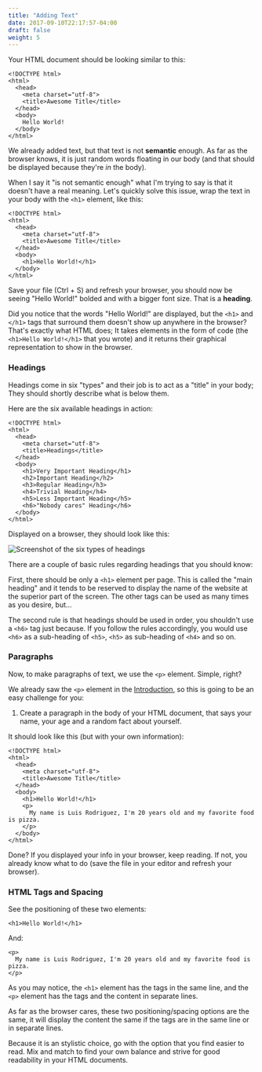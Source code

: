 ```yaml
---
title: "Adding Text"
date: 2017-09-10T22:17:57-04:00
draft: false
weight: 5
---
```


Your HTML document should be looking similar to this:

    <!DOCTYPE html>
    <html>
      <head>
        <meta charset="utf-8">
        <title>Awesome Title</title>
      </head>
      <body>
        Hello World!
      </body>
    </html>

We already added text, but that text is not **semantic** enough.
As far as the browser knows, it is just random words floating in our body (and
that should be displayed because they're *in* the body).

When I say it "is not semantic enough" what I'm trying to say is that
it doesn't have a real meaning. Let's quickly solve this issue, wrap the text in your
body with the `<h1>` element, like this:

    <!DOCTYPE html>
    <html>
      <head>
        <meta charset="utf-8">
        <title>Awesome Title</title>
      </head>
      <body>
        <h1>Hello World!</h1>
      </body>
    </html>

Save your file (Ctrl + S) and refresh your browser, you should now be seeing
"Hello World!" bolded and with a bigger font size. That is a **heading**.

Did you notice that the words "Hello World!" are displayed, but the `<h1>`
and `</h1>` tags that surround them doesn't show up anywhere in the browser? That's
exactly what HTML does; It takes elements in the form of code (the
`<h1>Hello World!</h1>` that you wrote) and it returns
their graphical representation to show in the browser.

### Headings

Headings come in six "types" and their job is to act as a "title" in your
body; They should shortly describe what is below them.

Here are the six available headings in action:

    <!DOCTYPE html>
    <html>
      <head>
        <meta charset="utf-8">
        <title>Headings</title>
      </head>
      <body>
        <h1>Very Important Heading</h1>
        <h2>Important Heading</h2>
        <h3>Regular Heading</h3>
        <h4>Trivial Heading</h4>
        <h5>Less Important Heading</h5>
        <h6>"Nobody cares" Heading</h6>
      </body>
    </html>

Displayed on a browser, they should look like this:

![Screenshot of the six types of headings](headings.png)

There are a couple of basic rules regarding headings that you should know:

First, there should be only a `<h1>` element per page. This is called the
"main heading" and it tends to be reserved to display the name of the website
at the superior
part of the screen. The other tags can be used as many times as you desire,
but...

The second rule is that headings should be used in order, you shouldn't use
a `<h6>` tag just because. If you follow the rules accordingly, you would use
`<h6>` as a sub-heading of `<h5>`, `<h5>` as sub-heading of `<h4>` and so on.

### Paragraphs

Now, to make paragraphs of text, we use the `<p>` element. Simple, right?

We already saw the `<p>` element in the [Introduction](/html/intro), so
this is going to be an easy challenge for you:

1. Create a paragraph in the body of your HTML document, that says your name,
your age and a random fact about yourself.

It should look like this (but with your own information):

    <!DOCTYPE html>
    <html>
      <head>
        <meta charset="utf-8">
        <title>Awesome Title</title>
      </head>
      <body>
        <h1>Hello World!</h1>
        <p>
          My name is Luis Rodriguez, I'm 20 years old and my favorite food is pizza.
        </p>
      </body>
    </html>

Done? If you displayed your info in your browser, keep reading. If not,
you already know what to do (save the file in your editor and refresh your browser).

### HTML Tags and Spacing

See the positioning of these two elements:

    <h1>Hello World!</h1>

And:

    <p>
      My name is Luis Rodriguez, I'm 20 years old and my favorite food is pizza.
    </p>

As you may notice, the `<h1>` element has the tags in the same line, and the
`<p>` element has the tags and the content in separate lines.

As far as the browser cares, these two positioning/spacing options are the same,
it will display the content the same if the tags are in the same line or in
separate lines.

Because it is an stylistic choice, go with the option that you find easier to
read. Mix and match to find your own balance and strive for good readability
in your HTML documents.
